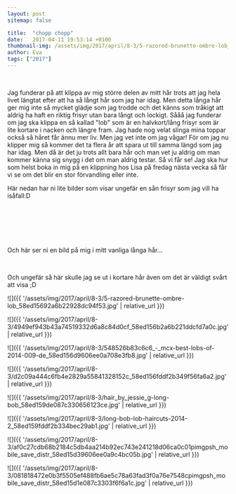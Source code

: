 ```yaml
---
layout: post
sitemap: false

title:  "chopp chopp"
date:   2017-04-11 19:53:14 +0100
thumbnail-img: /assets/img/2017/april/8-3/5-razored-brunette-ombre-lob_58ed15692a6b22928dc94f53.jpg
author: Eva
tags: ["2017"]
---
```


 




Jag funderar på att klippa av mig större delen av mitt hår trots att jag hela livet längtat efter att ha så långt hår som jag har idag. Men detta långa hår ger mig inte så mycket glädje som jag trodde och det känns som tråkigt att aldrig ha haft en riktig frisyr utan bara långt och lockigt. Sååå jag funderar om jag ska klippa en så kallad "lob" som är en halvkort/lång frisyr som är lite kortare i nacken och längre fram. Jag hade nog velat slinga mina toppar också så håret får ännu mer liv. Men jag vet inte om jag vågar! För om jag nu klipper mig så kommer det ta flera år att spara ut till samma längd som jag har idag. Men då är det ju trots allt bara hår och man vet ju aldrig om man kommer känna sig snygg i det om man aldrig testar. Så vi får se! Jag ska hur som helst boka in mig på en klippning hos Lisa på fredag nästa vecka så får vi se om det blir en stor förvandling eller inte. 

Här nedan har ni lite bilder som visar ungefär en sån frisyr som jag vill ha isåfall:D 




 








































 




 




Och här ser ni en bild på mig i mitt vanliga långa hår...
















 




Och ungefär så här skulle jag se ut i kortare hår även om det är väldigt svårt att visa ;D

![]({{ '/assets/img/2017/april/8-3/5-razored-brunette-ombre-lob_58ed15692a6b22928dc94f53.jpg'  | relative_url }})

![]({{ '/assets/img/2017/april/8-3/4949ef943b43a74519332d6a8c84d0cf_58ed156b2a6b221ddcfd7a0c.jpg'  | relative_url }})

![]({{ '/assets/img/2017/april/8-3/548526b83c6c6_-_mcx-best-lobs-of-2014-009-de_58ed156d9606ee0a708e3fb8.jpg'  | relative_url }})

![]({{ '/assets/img/2017/april/8-3/d2c09a444c6fb4e2829a55841328152c_58ed156fddf2b349f56fa6a2.jpg'  | relative_url }})

![]({{ '/assets/img/2017/april/8-3/hair_by_jessie_g-long-bob_58ed159de087c330656123ce.jpg'  | relative_url }})

![]({{ '/assets/img/2017/april/8-3/long-bob-lob-haircuts-2014-2_58ed159fddf2b334bec29ab1.jpg'  | relative_url }})

![]({{ '/assets/img/2017/april/8-3/af0c27cdb68b2184c5db4aa214b92ec743e241218d06ca0c01pimgpsh_mobile_save_distr_58ed15d39606ee0a9c4bc05b.jpg'  | relative_url }})

![]({{ '/assets/img/2017/april/8-3/081818472e0b3f5505ef488fb6ae5c78a63fad3f0a76e7548cpimgpsh_mobile_save_distr_58ed15d1e087c3303f6f6a1c.jpg'  | relative_url }})

